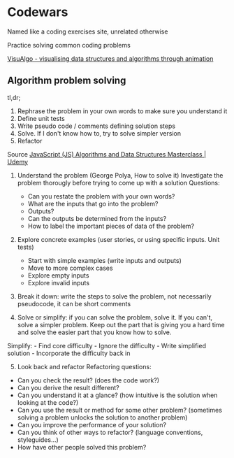 # Codewars

Named like a coding exercises site, unrelated otherwise

Practice solving common coding problems

[VisuAlgo - visualising data structures and algorithms through animation](https://visualgo.net/)

## Algorithm problem solving

tl,dr;

1. Rephrase the problem in your own words to make sure you understand it
2. Define unit tests
3. Write pseudo code / comments defining solution steps
4. Solve. If I don't know how to, try to solve simpler version
5. Refactor

Source [JavaScript (JS) Algorithms and Data Structures Masterclass | Udemy](https://www.udemy.com/course/js-algorithms-and-data-structures-masterclass/)

1. Understand the problem (George Polya, How to solve it)
Investigate the problem thorougly before trying to come up with a solution
Questions:
	- Can you restate the problem with your own words?
	- What are the inputs that go into the problem?
	- Outputs?
	- Can the outputs be determined from the inputs?
	- How to label the important pieces of data of the problem?

2. Explore concrete examples (user stories, or using specific inputs. Unit tests)
	- Start with simple examples (write inputs and outputs)
	- Move to more complex cases
	- Explore empty inputs
	- Explore invalid inputs

3. Break it down: write the steps to solve the problem, not necessarily pseudocode, it can be short comments

4. Solve or simplify: if you can solve the problem, solve it. If you can't, solve a simpler problem. Keep out the part that is giving you a hard time and solve the easier part that you know how to solve.

Simplify:
	- Find core difficulty
	- Ignore the difficulty
	- Write simplified solution
	- Incorporate the difficulty back in

5. Look back and refactor
Refactoring questions:
- Can you check the result? (does the code work?)
- Can you derive the result different?
- Can you understand it at a glance? (how intuitive is the solution when looking at the code?)
- Can you use the result or method for some other problem? (sometimes solving a problem unlocks the solution to another problem)
- Can you improve the performance of your solution?
- Can you think of other ways to refactor? (language conventions, styleguides...)
- How have other people solved this problem?